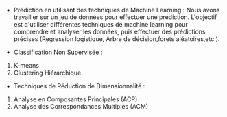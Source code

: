 - Prédiction en utilisant des techniques de Machine Learning :
Nous avons travailler sur un jeu de données pour effectuer une prédiction. L'objectif est d'utiliser différentes techniques de machine learning pour comprendre et analyser les données, puis effectuer des prédictions précises (Regression logistique, Arbre de décision,forets aléatoires,etc.).

- Classification Non Supervisée :

1) K-means 
2) Clustering Hiérarchique 

- Techniques de Réduction de Dimensionnalité :

1) Analyse en Composantes Principales (ACP)
2) Analyse des Correspondances Multiples (ACM)
